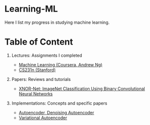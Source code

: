 # Learning-ML

Here I list my progress in studying machine learning.

# Table of Content

1. Lectures: Assignments I completed  
   - [Machine Learning (Coursera, Andrew Ng)](https://github.com/jaywonchung/Learning-ML/tree/master/Lectures/Coursera/Machine%20Learning%20(Andrew%20Ng)/Assignments)
   - [CS231n (Stanford)](https://github.com/jaywonchung/Learning-ML/tree/master/Lectures/CS231n/Assignments)


2. Papers: Reviews and tutorials  
   - [XNOR-Net: ImageNet Classification Using Binary Convolutional Neural Networks](https://github.com/jaywonchung/Learning-ML/tree/master/Papers/XNOR-Net)


3. Implementations: Concepts and specific papers  
   - [Autoencoder, Denoising Autoencoder](https://github.com/jaywonchung/Learning-ML/tree/master/Implementations/Denoising-Autoencoder)
   - [Variational Autoencoder](https://github.com/jaywonchung/Learning-ML/tree/master/Implementations/Variational-Autoencoder)